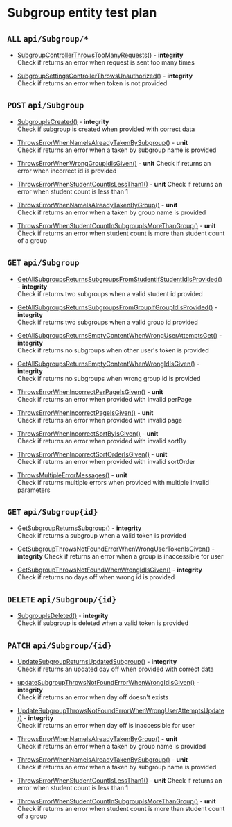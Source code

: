 # Subgroup entity test plan

## `ALL` `api/Subgroup/*`

- [SubgroupControllerThrowsTooManyRequests()](../Entities/ESubgroup/SubgroupController.test.cs) - **integrity**  
  Check if returns an error when request is sent too many times

- [SubgroupSettingsControllerThrowsUnauthorized()](../Entities/ESubgroup/SubgroupController.test.cs) - **integrity**  
  Check if returns an error when token is not provided

## `POST` `api/Subgroup`

- [SubgroupIsCreated()](../Entities/ESubgroup/SubgroupController.test.cs) - **integrity**  
  Check if subgroup is created when provided with correct data

- [ThrowsErrorWhenNameIsAlreadyTakenBySubgroup()](../Entities/ESubgroup/CreateSubgroupCommand.unit.cs) - **unit**  
  Check if returns an error when a taken by subgroup name is provided

- [ThrowsErrorWhenWrongGroupIdIsGiven()](../Entities/ESubgroup/CreateSubgroupCommand.unit.cs) - **unit** 
  Check if returns an error when incorrect id is provided

- [ThrowsErrorWhenStudentCountIsLessThan1()](../Entities/ESubgroup/Commands/CreateSubgroupCommand.unit.cs) - **unit** 
  Check if returns an error when student count is less than 1

- [ThrowsErrorWhenNameIsAlreadyTakenByGroup()](../Entities/ESubgroup/Commands/UpdateSubgroupCommand.unit.cs) - **unit**  
  Check if returns an error when a taken by group name is provided

- [ThrowsErrorWhenStudentCountInSubgroupIsMoreThanGroup()](../Entities/ESubgroup/Commands/UpdateSubgroupCommand.unit.cs) - **unit** 
  Check if returns an error when student count is more than student count of a group

## `GET` `api/Subgroup`

- [GetAllSubgroupsReturnsSubgroupsFromStudentIfStudentIdIsProvided()](../Entities/ESubgroup/SubgroupController.test.cs) - **integrity**  
  Check if returns two subgroups when a valid student id provided

- [GetAllSubgroupsReturnsSubgroupsFromGroupIfGroupIdIsProvided()](../Entities/ESubgroup/SubgroupController.test.cs) - **integrity**  
  Check if returns two subgroups when a valid group id provided

- [GetAllSubgroupsReturnsEmptyContentWhenWrongUserAttemptsGet()](../Entities/ESubgroup/SubgroupController.test.cs) - **integrity**  
  Check if returns no subgroups when other user's token is provided

- [GetAllSubgroupsReturnsEmptyContentWhenWrongIdIsGiven()](../Entities/ESubgroup/SubgroupController.test.cs) - **integrity**  
  Check if returns no subgroups when wrong group id is provided

- [ThrowsErrorWhenIncorrectPerPageIsGiven()](../Entities/ESubgroup/Queries/GetAllSubgroup.unit.cs) - **unit**  
  Check if returns an error when provided with invalid perPage

- [ThrowsErrorWhenIncorrectPageIsGiven()](../Entities/ESubgroup/Queries/GetAllSubgroup.unit.cs) - **unit**  
  Check if returns an error when provided with invalid page

- [ThrowsErrorWhenIncorrectSortByIsGiven()](../Entities/ESubgroup/Queries/GetAllSubgroup.unit.cs) - **unit**  
  Check if returns an error when provided with invalid sortBy

- [ThrowsErrorWhenIncorrectSortOrderIsGiven()](../Entities/ESubgroup/Queries/GetAllSubgroup.unit.cs) - **unit**  
  Check if returns an error when provided with invalid sortOrder

- [ThrowsMultipleErrorMessages()](../Entities/ESubgroup/Queries/GetAllSubgroup.unit.cs) - **unit**  
  Check if returns multiple errors when provided with multiple invalid parameters

## `GET` `api/Subgroup{id}`

- [GetSubgroupReturnsSubgroup()](../Entities/ESubgroup/SubgroupController.test.cs) - **integrity**  
  Check if returns a subgroup when a valid token is provided

- [GetSubgroupThrowsNotFoundErrorWhenWrongUserTokenIsGiven()](../Entities/ESubgroup/SubgroupController.test.cs) - **integrity** 
  Check if returns an error when a group is inaccessible for user

- [GetSubgroupThrowsNotFoundWhenWrongIdIsGiven()](../Entities/ESubgroup/SubgroupController.test.cs) - **integrity**  
  Check if returns no days off when wrong id is provided

## `DELETE` `api/Subgroup/{id}`

- [SubgroupIsDeleted()](../Entities/ESubgroup/SubgroupController.test.cs) - **integrity**  
  Check if subgroup is deleted when a valid token is provided

## `PATCH` `api/Subgroup/{id}`

- [UpdateSubgroupReturnsUpdatedSubgroup()](../Entities/ESubgroup/SubgroupController.test.cs) - **integrity**  
  Check if returns an updated day off when provided with correct data

- [updateSubgroupThrowsNotFoundErrorWhenWrongIdIsGiven()](../Entities/ESubgroup/SubgroupController.test.cs) - **integrity**  
  Check if returns an error when day off doesn't exists

- [UpdateSubgroupThrowsNotFoundErrorWhenWrongUserAttemptsUpdate()](../Entities/ESubgroup/SubgroupController.test.cs) - **integrity**  
  Check if returns an error when day off is inaccessible for user

- [ThrowsErrorWhenNameIsAlreadyTakenByGroup()](../Entities/ESubgroup/Commands/UpdateSubgroupCommand.unit.cs) - **unit**  
  Check if returns an error when a taken by group name is provided

- [ThrowsErrorWhenNameIsAlreadyTakenBySubgroup()](../Entities/ESubgroup/Commands/UpdateSubgroupCommand.unit.cs) - **unit**  
  Check if returns an error when a taken by subgroup name is provided

- [ThrowsErrorWhenStudentCountIsLessThan1()](../Entities/ESubgroup/Commands/UpdateSubgroupCommand.unit.cs) - **unit** 
  Check if returns an error when student count is less than 1

- [ThrowsErrorWhenStudentCountInSubgroupIsMoreThanGroup()](../Entities/ESubgroup/Commands/UpdateSubgroupCommand.unit.cs) - **unit** 
  Check if returns an error when student count is more than student count of a group


